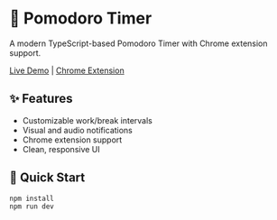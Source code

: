 # 🍅 Pomodoro Timer

A modern TypeScript-based Pomodoro Timer with Chrome extension support.

[Live Demo](link) | [Chrome Extension](link)

## ✨ Features
- Customizable work/break intervals
- Visual and audio notifications
- Chrome extension support
- Clean, responsive UI

## 🚀 Quick Start
```bash
npm install
npm run dev